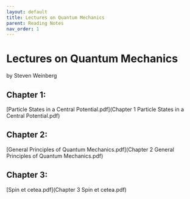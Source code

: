 ```yaml
---
layout: default
title: Lectures on Quantum Mechanics
parent: Reading Notes
nav_order: 1
---
```

# Lectures on Quantum Mechanics

by Steven Weinberg

## Chapter 1: 
  [Particle States in a Central Potential.pdf](Chapter 1 Particle States in a Central Potential.pdf)

## Chapter 2: 
  [General Principles of Quantum Mechanics.pdf](Chapter 2 General Principles of Quantum Mechanics.pdf)

## Chapter 3: 
  [Spin et cetea.pdf](Chapter 3 Spin et cetea.pdf)

